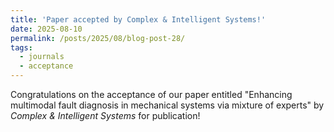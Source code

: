 ```yaml
---
title: 'Paper accepted by Complex & Intelligent Systems!'
date: 2025-08-10
permalink: /posts/2025/08/blog-post-28/
tags:
  - journals
  - acceptance
---
```

Congratulations on the acceptance of our paper entitled "Enhancing multimodal fault diagnosis in mechanical systems via mixture of experts" by *Complex & Intelligent Systems* for publication!
